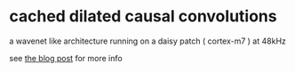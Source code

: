 # cached dilated causal convolutions

a wavenet like architecture running on a daisy patch ( cortex-m7 ) at 48kHz

see [the blog post](TODO) for more info
